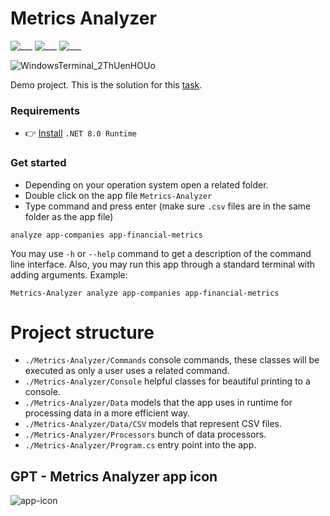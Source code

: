 # Metrics Analyzer

![___](https://img.shields.io/badge/.NET_8.0-blue.svg)
![___](https://img.shields.io/badge/CSV-blue.svg)
![___](https://img.shields.io/badge/Data_Analyzer-blue.svg)

![WindowsTerminal_2ThUenHOUo](https://github.com/IvanMurzak/Metrics-Analyzer/assets/9135028/8d9b21e5-351e-4ccd-b9c2-1a7019104e16)

Demo project. This is the solution for this [task](https://github.com/IvanMurzak/Metrics-Analyzer/blob/main/Sanlo%20Coding%20Challenge_%20Invest%20in%20App%20Company%20Revenues.pdf).

### Requirements

- 👉 [Install](https://dotnet.microsoft.com/en-us/download/dotnet/8.0) `.NET 8.0 Runtime`


### Get started

 - Depending on your operation system open a related folder.
 - Double click on the app file `Metrics-Analyzer`
 - Type command and press enter (make sure `.csv` files are in the same folder as the app file)
 
 ```
 analyze app-companies app-financial-metrics
 ```

You may use `-h` or `--help` command to get a description of the command line interface.
Also, you may run this app through a standard terminal with adding arguments. Example:

```
Metrics-Analyzer analyze app-companies app-financial-metrics
```


# Project structure

- `./Metrics-Analyzer/Commands` console commands, these classes will be executed as only a user uses a related command.
- `./Metrics-Analyzer/Console` helpful classes for beautiful printing to a console.
- `./Metrics-Analyzer/Data` models that the app uses in runtime for processing data in a more efficient way.
- `./Metrics-Analyzer/Data/CSV` models that represent CSV files.
- `./Metrics-Analyzer/Processors` bunch of data processors.
- `./Metrics-Analyzer/Program.cs` entry point into the app.

## GPT - Metrics Analyzer app icon

![app-icon](https://github.com/IvanMurzak/Metrics-Analyzer/assets/9135028/77dcbc3c-16be-4d3e-a450-8e8fa85d35ad)
